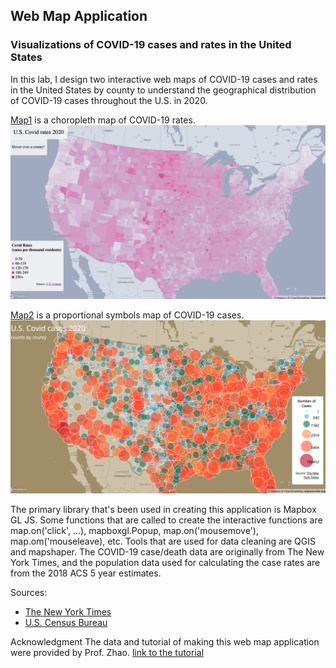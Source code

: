 ## Web Map Application
### Visualizations of COVID-19 cases and rates in the United States
In this lab, I design two interactive web maps of COVID-19 cases and rates in the United States by county to understand the geographical distribution of COVID-19 cases throughout the U.S. in 2020. 

[Map1] is a choropleth map of COVID-19 rates. 
![](img/map1.png)

[Map2] is a proportional symbols map of COVID-19 cases.
![](img/map2.png)

The primary library that's been used in creating this application is Mapbox GL JS. Some functions that are called to create the interactive functions are map.on('click', ...), mapboxgl.Popup, map.on('mousemove'), map.om('mouseleave), etc. Tools that are used for data cleaning are QGIS and mapshaper. The COVID-19 case/death data are originally from The New York Times, and the population data used for calculating the case rates are from the 2018 ACS 5 year estimates.

Sources: 
- [The New York Times]
- [U.S. Census Bureau]

Acknowledgment
The data and tutorial of making this web map application were provided by Prof. Zhao. [link to the tutorial]


 [map1]: [https://wendybw.github.io/webmap_application/map1.html]
 [map2]: [https://wendybw.github.io/webmap_application/map2.html]
 [The New York Times]: https://github.com/nytimes/covid-19-data/blob/43d32dde2f87bd4dafbb7d23f5d9e878124018b8/live/us-counties.csv
 [U.S. Census Bureau]: https://data.census.gov/table/ACSDP5Y2018.DP05?g=0100000US$050000&d=ACS%205-Year%20Estimates%20Data%20Profiles&hidePreview=true 
[link to the tutorial]: https://github.com/jakobzhao/geog458/tree/master/labs/lab03
